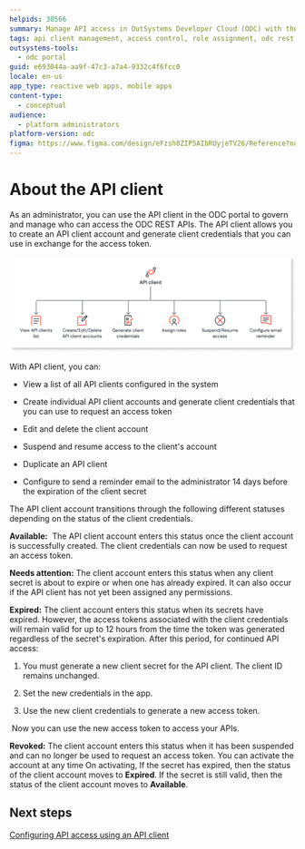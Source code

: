 ```yaml
---
helpids: 30566
summary: Manage API access in OutSystems Developer Cloud (ODC) with the API client, enabling client account creation and role assignments.
tags: api client management, access control, role assignment, odc rest apis, client credentials
outsystems-tools:
  - odc portal
guid: e693044a-aa9f-47c3-a7a4-9332c4f6fcc0
locale: en-us
app_type: reactive web apps, mobile apps
content-type:
  - conceptual
audience:
  - platform administrators
platform-version: odc
figma: https://www.figma.com/design/eFzsh8ZIP5AIbRUyjeTV26/Reference?node-id=3495-24&t=Ee0vNUQza7lfj7Sy-1
---
```

# About the API client

As an administrator, you can use the API client in the ODC portal to govern and manage who can access the ODC REST APIs. The API client allows you to create an API client account and generate client credentials that you can use in exchange for the access token.

![Diagram showing functionalities of the API client including viewing API clients list, creating/editing/deleting API client accounts, generating client credentials, assigning roles, suspending/resuming access, and configuring email reminders.](images/about-api-client-diag.png "API Client Functionalities Diagram")

With API client, you can:

* View a list of all API clients configured in the system

* Create individual API client accounts and generate client credentials that you can use to request an access token

* Edit and delete the client account

* Suspend and resume access to the client's account

* Duplicate an API client

* Configure to send a reminder email to the administrator 14 days before the expiration of the client secret

The API client account transitions through the following different statuses depending on the status of the client credentials.

**Available:**  The API client account enters this status once the client account is successfully created. The client credentials can now be used to request an access token.

**Needs attention:** The client account enters this status when any client secret is about to expire or when one has already expired. It can also occur if the API client has not yet been assigned any permissions.  

**Expired:** The client account enters this status when its secrets have expired. However, the access tokens associated with the client credentials will remain valid for up to 12 hours from the time the token was generated regardless of the secret's expiration. After this period, for continued API access:

1. You must generate a new client secret for the API client. The client ID remains unchanged.

1. Set the new credentials in the app.

1. Use the new client credentials to generate a new access token.

 Now you can use the new access token to access your APIs.

**Revoked:** The client account enters this status when it has been suspended and can no longer be used to request an access token. You can activate the account at any time On activating, If the secret has expired, then the status of the client account moves to **Expired**. If the secret is still valid, then the status of the client account moves to **Available**.

## Next steps

[Configuring API access using an API client](create-api-client.md)
